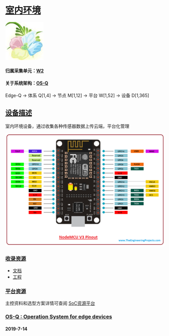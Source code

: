 ﻿# [室内环境](https://github.com/OS-Q/D19)

[![sites](OS-Q/OS-Q.png)](http://www.OS-Q.com)

#### 归属采集单元：[W2](https://github.com/OS-Q/W2)

#### 关于系统架构：[OS-Q](https://github.com/OS-Q)

Edge-Q -> 体系 Q[1,4] -> 节点 M[1,12] -> 平台 W[1,52] -> 设备 D[1,365]

## [设备描述](https://github.com/OS-Q/D19/wiki) 

室内环境设备，通过收集各种传感器数据上传云端，平台化管理

[![sites](OS-Q/NodeMCU-V3.png)](http://www.OS-Q.com)

### [收录资源](https://github.com/OS-Q/)

* [文档](docs/)
* [工程](project/)

### [平台资源](https://github.com/sochub)

主控资料和选型方案详情可查阅
[SoC资源平台](https://github.com/sochub)

### [OS-Q : Operation System for edge devices](http://www.OS-Q.com/Edge/D19)
####  2019-7-14
